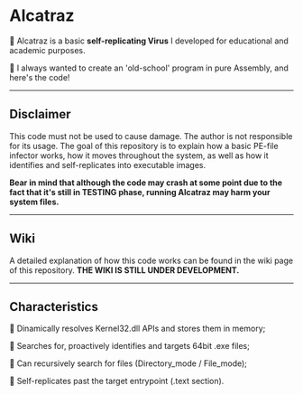 # Alcatraz

:dart: Alcatraz is a basic **self-replicating Virus** I developed for educational and academic purposes. 

:hammer: I always wanted to create an 'old-school' program in pure Assembly, and here's the code!

-----------------------------------------------------------------------------------------------------------------------------------------------------------------------

## Disclaimer

This code must not be used to cause damage. The author is not responsible for its usage. The goal of this repository is to explain how a basic PE-file infector works, how it moves throughout the system, as well as how it identifies and self-replicates into executable images.

**Bear in mind that although the code may crash at some point due to the fact that it's still in TESTING phase, running Alcatraz may harm your system files.**

-----------------------------------------------------------------------------------------------------------------------------------------------------------------------

## Wiki
A detailed explanation of how this code works can be found in the wiki page of this repository. **THE WIKI IS STILL UNDER DEVELOPMENT.**

-----------------------------------------------------------------------------------------------------------------------------------------------------------------------

## Characteristics

:pushpin: Dinamically resolves Kernel32.dll APIs and stores them in memory;

:pushpin: Searches for, proactively identifies and targets 64bit .exe files;

:pushpin: Can recursively search for files (Directory_mode / File_mode);

:pushpin: Self-replicates past the target entrypoint (.text section).
